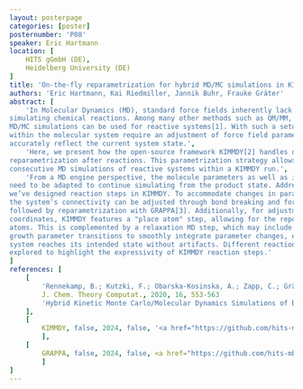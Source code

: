 ```yaml
---
layout: posterpage
categories: [poster]
posternumber: 'P08'
speaker: Eric Hartmann
location: [
    HITS gGmbH (DE),
    Heidelberg University (DE)
]
title: 'On-the-fly reparametrization for hybrid MD/MC simulations in KIMMDY'
authors: 'Eric Hartmann, Kai Riedmiller, Jannik Buhr, Frauke Gräter'
abstract: [
    'In Molecular Dynamics (MD), standard force fields inherently lack the capacity for
simulating chemical reactions. Among many other methods such as QM/MM, hybrid
MD/MC simulations can be used for reactive systems[1]. With such a setup, changes
within the molecular system require an adjustment of force field parameters to
accurately reflect the current system state.',
    'Here, we present how the open-source framework KIMMDY[2] handles on-the-fly
reparametrization after reactions. This parametrization strategy allows for automated
consecutive MD simulations of reactive systems within a KIMMDY run.',
    'From a MD engine perspective, the molecule parameters as well as its coordinates
need to be adapted to continue simulating from the product state. Addressing this,
we’ve designed reaction steps in KIMMDY. To accommodate changes in parameters,
the system’s connectivity can be adjusted through bond breaking and forming steps,
followed by reparametrization with GRAPPA[3]. Additionally, for adjustments of
coordinates, KIMMDY features a "place atom" step, allowing for the repositioning of
atoms. This is complemented by a relaxation MD step, which may include slow
growth parameter transitions to smoothly integrate parameter changes, ensuring the
system reaches its intended state without artifacts. Different reaction scenarios are
explored to highlight the expressivity of KIMMDY reaction steps.'
]
references: [
    [
        'Rennekamp, B.; Kutzki, F.; Obarska-Kosinska, A.; Zapp, C.; Gräter, F.',
        J. Chem. Theory Computat., 2020, 16, 553-563
        'Hybrid Kinetic Monte Carlo/Molecular Dynamics Simulations of Bond Scissions in Proteins'
    ],
    [
        KIMMDY, false, 2024, false, '<a href="https://github.com/hits-mbm-dev/kimmdy">https://github.com/hits-mbm-dev/kimmdy</a>'
        ],
    [
        GRAPPA, false, 2024, false, <a href="https://github.com/hits-mbm-dev/grappa">https://github.com/hits-mbm-dev/grappa</a>
        ]
]
---
```

